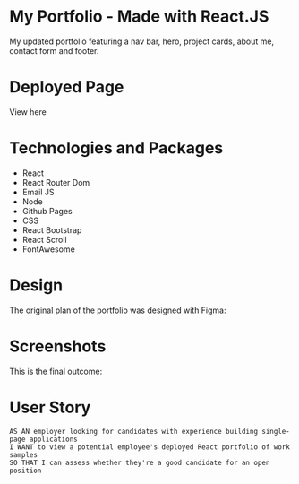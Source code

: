 # My Portfolio - Made with React.JS

My updated portfolio featuring a nav bar, hero, project cards, about me, contact form and footer.

# Deployed Page

View here

# Technologies and Packages

- React
- React Router Dom
- Email JS
- Node
- Github Pages
- CSS
- React Bootstrap
- React Scroll
- FontAwesome

# Design

The original plan of the portfolio was designed with Figma:

# Screenshots

This is the final outcome:

# User Story

```
AS AN employer looking for candidates with experience building single-page applications
I WANT to view a potential employee's deployed React portfolio of work samples
SO THAT I can assess whether they're a good candidate for an open position
```
